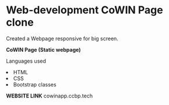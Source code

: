 # Web-development CoWIN Page clone
Created a Webpage responsive for big screen.

<b>CoWIN Page (Static webpage)</b>

Languages used

<li>HTML
<li>CSS
<li>Bootstrap classes

  
<b>WEBSITE LINK</b>
cowinapp.ccbp.tech
